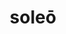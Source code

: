 ---
title: soleō
meaning: to usually (do)
ch: [ten, f1, f]
pos: verb
inf: solēre
secondppstem: sol
infend: ēre
conjugation: second
---